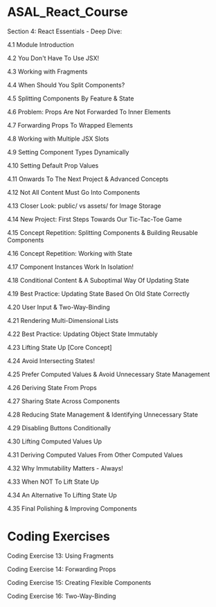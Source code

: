 # ASAL_React_Course

Section 4: React Essentials - Deep Dive:

4.1 Module Introduction

4.2 You Don't Have To Use JSX!

4.3 Working with Fragments

4.4 When Should You Split Components?

4.5 Splitting Components By Feature & State

4.6 Problem: Props Are Not Forwarded To Inner Elements

4.7 Forwarding Props To Wrapped Elements

4.8 Working with Multiple JSX Slots

4.9 Setting Component Types Dynamically

4.10 Setting Default Prop Values

4.11 Onwards To The Next Project & Advanced Concepts

4.12 Not All Content Must Go Into Components

4.13 Closer Look: public/ vs assets/ for Image Storage

4.14 New Project: First Steps Towards Our Tic-Tac-Toe Game

4.15 Concept Repetition: Splitting Components & Building Reusable Components

4.16 Concept Repetition: Working with State

4.17 Component Instances Work In Isolation!

4.18 Conditional Content & A Suboptimal Way Of Updating State

4.19 Best Practice: Updating State Based On Old State Correctly

4.20 User Input & Two-Way-Binding

4.21 Rendering Multi-Dimensional Lists

4.22 Best Practice: Updating Object State Immutably

4.23 Lifting State Up [Core Concept]

4.24 Avoid Intersecting States!

4.25 Prefer Computed Values & Avoid Unnecessary State Management

4.26 Deriving State From Props

4.27 Sharing State Across Components

4.28 Reducing State Management & Identifying Unnecessary State

4.29 Disabling Buttons Conditionally

4.30 Lifting Computed Values Up

4.31 Deriving Computed Values From Other Computed Values

4.32 Why Immutability Matters - Always!

4.33 When NOT To Lift State Up

4.34 An Alternative To Lifting State Up

4.35  Final Polishing & Improving Components


# Coding Exercises

Coding Exercise 13: Using Fragments

Coding Exercise 14: Forwarding Props

Coding Exercise 15: Creating Flexible Components

Coding Exercise 16: Two-Way-Binding


